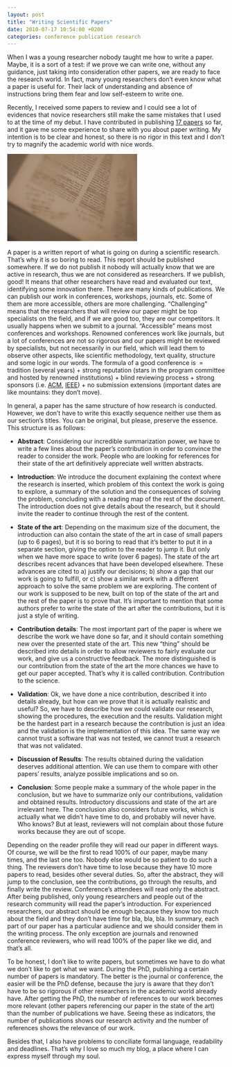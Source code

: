 ```yaml
---
layout: post
title: "Writing Scientific Papers"
date: 2010-07-17 10:54:00 +0200
categories: conference publication research
---
```


When I was a young researcher nobody taught me how to write a paper. Maybe, it is a sort of a test: if we prove we can write one, without any guidance, just taking into consideration other papers, we are ready to face the research world. In fact, many young researchers don’t even know what a paper is useful for. Their lack of understanding and absence of instructions bring them fear and low self-esteem to write one.

Recently, I received some papers to review and I could see a lot of evidences that novice researchers still make the same mistakes that I used to at the time of my debut. I have contributed in publishing <a href="http://cv.hildeberto.com/education/publications">17 papers</a> so far, and it gave me some experience to share with you about paper writing. My intention is to be clear and honest, so there is no rigor in this text and I don’t try to magnify the academic world with nice words.

![DSC01807-300x201.jpg](/images/posts/DSC01807-300x201.jpg)

A paper is a written report of what is going on during a scientific research. That’s why it is so boring to read. This report should be published somewhere. If we do not publish it nobody will actually know that we are active in research, thus we are not considered as researchers. If we publish, good! It means that other researchers have read and evaluated our text, identifying some innovation there. There are many kinds of publications. We can publish our work in conferences, workshops, journals, etc. Some of them are more accessible, others are more challenging. “Challenging” means that the researchers that will review our paper might be top specialists on the field, and if we are good too, they are our competitors. It usually happens when we submit to a journal. “Accessible” means most conferences and workshops. Renowned conferences work like journals, but a lot of conferences are not so rigorous and our papers might be reviewed by specialists, but not necessarily in our field, which will lead them to observe other aspects, like scientific methodology, text quality, structure and some logic in our words. The formula of a good conference is  = tradition (several years) + strong reputation (stars in the program committee and hosted by renowned institutions) + blind reviewing process + strong sponsors (i.e. <a href="http://www.acm.org/">ACM</a>, <a href="http://www.ieee.org/index.html">IEEE</a>) + no submission extensions (important dates are like mountains: they don’t move).

In general, a paper has the same structure of how research is conducted. However, we don’t have to write this exactly sequence neither use them as our section’s titles. You can be original, but please, preserve the essence. This structure is as follows:

- **Abstract**: Considering our incredible summarization power, we have to write a few lines about the paper’s contribution in order to convince the reader to consider the work. People who are looking for references for their state of the art definitively appreciate well written abstracts.

- **Introduction**: We introduce the document explaining the context where the research is inserted, which problem of this context the work is going to explore, a summary of the solution and the consequences of solving the problem, concluding with a reading map of the rest of the document. The introduction does not give details about the research, but it should invite the reader to continue through the rest of the content.

- **State of the art**: Depending on the maximum size of the document, the introduction can also  contain the state of the art in case of small papers (up to 6 pages),  but it is so boring to read that it’s better to put it in a separate  section, giving the option to the reader to jump it. But only when we have more space to write (over 6 pages). The state of  the art describes recent advances that have been developed elsewhere. These advances are cited to a) justify our decisions; b) show a gap that our work is going to fulfill, or c) show a similar work with a different approach to solve the same problem we are exploring. The content of our work is supposed to be new, built on top of the state of the art and the rest of the paper is to prove that. It’s important to mention that some authors prefer to write the state of the art after the contributions, but it is just a style of writing.

- **Contribution details**: The most important part of the paper is where we describe the work we have done so far, and it should contain something new over the presented state of the art. This new “thing” should be described into details in order to allow reviewers to fairly evaluate our work, and give us a constructive feedback. The more distinguished is our contribution from the state of the art the more chances we have to get our paper accepted. That’s why it is called contribution. Contribution to the science.

- **Validation**: Ok, we have done a nice contribution, described it into details already, but how can we prove that it is actually realistic and useful? So, we have to describe how we could validate our research, showing the procedures, the execution and the results. Validation might be the hardest part in a research because the contribution is just an idea and the validation is the implementation of this idea. The same way we cannot trust a software that was not tested, we cannot trust a research that was not validated.

- **Discussion of Results**: The results obtained during the validation deserves additional attention. We can use them to compare with other papers’ results, analyze possible implications and so on.

- **Conclusion**: Some people make a summary of the whole paper in the conclusion, but we have to summarize only our contributions, validation and obtained results. Introductory discussions and state of the art are irrelevant here. The conclusion also considers future works, which is actually what we didn’t have time to do, and probably will never have. Who knows? But at least, reviewers will not complain about those future works because they are out of scope.

Depending on the reader profile they will read our paper in different ways. Of course, we will be the first to read 100% of our paper, maybe many times, and the last one too. Nobody else would be so patient to do such a thing. The reviewers don’t have time to lose because they have 10 more papers to read, besides other several duties. So, after the abstract, they will jump to the conclusion, see the contributions, go through the results, and finally write the review. Conference’s attendees will read only the abstract. After being published, only young researchers and people out of the research community will read the paper’s introduction. For experienced researchers, our abstract should be enough because they know too much about the field and they don’t have time for bla, bla, bla. In summary, each part of our paper has a particular audience and we should consider them in the writing process. The only exception are journals and renowned conference reviewers, who will read 100% of the paper like we did, and that’s all.

To be honest, I don’t like to write papers, but sometimes we have to do what we don’t like to get what we want. During the PhD, publishing a certain number of papers is mandatory. The better is the journal or conference, the easier will be the PhD defense, because the jury is aware that they don’t have to be so rigorous if other researchers in the academic world already have. After getting the PhD, the number of references to our work becomes more relevant (other papers referencing our paper in the state of the art) than the number of publications we have. Seeing these as indicators, the number of publications shows our research activity and the number of references shows the relevance of our work.

Besides that, I also have problems to conciliate formal language, readability and deadlines. That’s why I love so much my blog, a place where I can express myself through my soul.